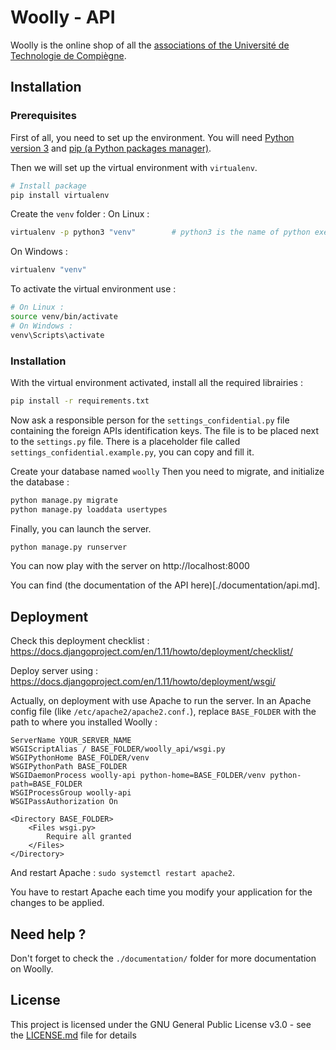 # Woolly - API

Woolly is the online shop of all the [associations of the Université de Technologie de Compiègne](https://assos.utc.fr).


## Installation

### Prerequisites

First of all, you need to set up the environment.
You will need [Python version 3](https://www.python.org/downloads/) and [pip (a Python packages manager)](https://pypi.org/project/pip/).


Then we will set up the virtual environment with `virtualenv`.
```sh
# Install package
pip install virtualenv
```

Create the `venv` folder :
On Linux :
```sh
virtualenv -p python3 "venv"        # python3 is the name of python executable
```
On Windows :
```sh
virtualenv "venv"
```

To activate the virtual environment use :
```sh
# On Linux :
source venv/bin/activate
# On Windows :
venv\Scripts\activate
```


### Installation

With the virtual environment activated, install all the required librairies :
```sh
pip install -r requirements.txt
```


Now ask a responsible person for the `settings_confidential.py` file containing the foreign APIs identification keys. The file is to be placed next to the `settings.py` file. There is a placeholder file called `settings_confidential.example.py`, you can copy and fill it. 


Create your database named `woolly`
Then you need to migrate, and initialize the database :
```sh
python manage.py migrate
python manage.py loaddata usertypes
```


Finally, you can launch the server.
```sh
python manage.py runserver
```

You can now play with the server on http://localhost:8000

You can find (the documentation of the API here)[./documentation/api.md].


## Deployment

Check this deployment checklist : https://docs.djangoproject.com/en/1.11/howto/deployment/checklist/

Deploy server using : https://docs.djangoproject.com/en/1.11/howto/deployment/wsgi/


Actually, on deployment with use Apache to run the server.
In an Apache config file (like `/etc/apache2/apache2.conf.`), replace `BASE_FOLDER` with the path to where you installed Woolly :
```
ServerName YOUR_SERVER_NAME
WSGIScriptAlias / BASE_FOLDER/woolly_api/wsgi.py
WSGIPythonHome BASE_FOLDER/venv 
WSGIPythonPath BASE_FOLDER
WSGIDaemonProcess woolly-api python-home=BASE_FOLDER/venv python-path=BASE_FOLDER 
WSGIProcessGroup woolly-api
WSGIPassAuthorization On

<Directory BASE_FOLDER>
    <Files wsgi.py>
        Require all granted
    </Files>
</Directory>
```
And restart Apache : `sudo systemctl restart apache2`.

You have to restart Apache each time you modify your application for the changes to be applied.

## Need help ?

Don't forget to check the `./documentation/` folder for more documentation on Woolly.

## License

This project is licensed under the GNU General Public License v3.0 - see the [LICENSE.md](LICENSE.md) file for details

